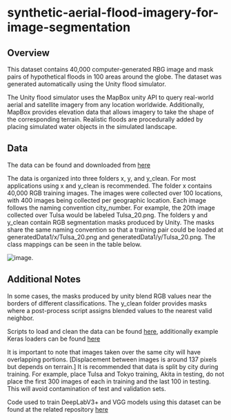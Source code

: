 # synthetic-aerial-flood-imagery-for-image-segmentation

## Overview

This dataset contains 40,000 computer-generated RBG image and mask pairs of hypothetical floods in 100 areas around the globe. The dataset was generated automatically using the Unity flood simulator.

The Unity flood simulator uses the MapBox unity API to query real-world aerial and satellite imagery from any location worldwide. Additionally, MapBox provides elevation data that allows imagery to take the shape of the corresponding terrain. Realistic floods are procedurally added by placing simulated water objects in the simulated landscape.

## Data

The data can be found and downloaded from [here](https://www.kaggle.com/datasets/samiwood/synthetic-flood-imagery-for-image-segmentation)

The data is organized into three folders x, y, and y_clean. For most applications using x and y_clean is recommended. The folder x contains 40,000 RGB training images. The images were collected over 100 locations, with 400 images being collected per geographic location. Each image follows the naming convention city_number. For example, the 20th image collected over Tulsa would be labeled Tulsa_20.png. The folders y and y_clean contain RGB segmentation masks produced by Unity. The masks share the same naming convention so that a training pair could be loaded at generatedData1/x/Tulsa_20.png and generatedData1/y/Tulsa_20.png. The class mappings can be seen in the table below.


![image](https://user-images.githubusercontent.com/24756984/175069414-ddde9371-fa66-4eb1-bb6a-2f3d36b786f0.png).


## Additional Notes

In some cases, the masks produced by unity blend RGB values near the borders of different classifications. The y_clean folder provides masks where a post-process script assigns blended values to the nearest valid neighbor. 

Scripts to load and clean the data can be found [here](https://github.com/memeQueenPaulaDeen/DeepLearnFinalProject/blob/master/DataCleaning.py),
additionally example Keras loaders can be found [here](https://github.com/memeQueenPaulaDeen/DeepLearnFinalProject/blob/master/Generators.py)



It is important to note that images taken over the same city will have overlapping portions. [Displacement between images is around 137 pixels but depends on terrain.]  It is recommended that data is split by city during training. For example, place Tulsa and Tokyo training, Akita in testing, do not place the first 300 images of each in training and the last 100 in testing. This will avoid contamination of test and validation sets.

Code used to train DeepLabV3+ and VGG models using this dataset can be found at the related repository [here](https://github.com/memeQueenPaulaDeen/DeepLearnFinalProject)
